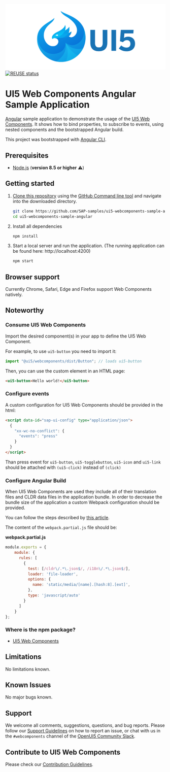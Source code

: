 ![UI5 logo](/docs/images/UI5_logo_wide.png)
[![REUSE status](https://api.reuse.software/badge/github.com/SAP-samples/ui5-webcomponents-sample-angular)](https://api.reuse.software/info/github.com/SAP-samples/ui5-webcomponents-sample-angular)

# UI5 Web Components Angular Sample Application

[Angular]( https://angular.io/) sample application to demonstrate the usage of the [UI5 Web Components]( https://github.com/SAP/ui5-webcomponents). It shows how to bind properties, to subscribe to events, using nested components and the bootstrapped Angular build.
 
This project was bootstrapped with [Angular CLI](https://cli.angular.io/).
 
## Prerequisites
- [Node.js](https://nodejs.org/) (**version 8.5 or higher** ⚠️)

## Getting started
1. [Clone this repository](https://help.github.com/articles/cloning-a-repository/) using the [GitHub Command line tool](https://git-scm.com/book/en/v2/Getting-Started-Installing-Git) and navigate into the downloaded directory.
    ```sh
    git clone https://github.com/SAP-samples/ui5-webcomponents-sample-angular.git
    cd ui5-webcomponents-sample-angular
    ```
1. Install all dependencies
    ```sh
    npm install
    ```

1. Start a local server and run the application. (The running application can be found here:  http://localhost:4200)
    ```sh
    npm start
    ```

## Browser support

Currently Chrome, Safari, Edge and Firefox support Web Components natively.

## Noteworthy
 
### Consume UI5 Web Components
Import the desired component(s) in your app to define the UI5 Web Component.
 
For example, to use ```ui5-button``` you need to import it:
 
```js
import "@ui5/webcomponents/dist/Button"; // loads ui5-button
```
 
Then, you can use the custom element in an HTML page:
 
```html
<ui5-button>Hello world!</ui5-button>
```
 
### Configure events
A custom configuration for UI5 Web Components should be provided in the html:
 
```html
<script data-id="sap-ui-config" type="application/json">
  {
    "xx-wc-no-conflict": {
      "events": "press"
    }
  }
</script>
```
 
Than press event for ```ui5-button```, ```ui5-togglebutton```, ```ui5-icon``` and ```ui5-link``` should be attached with ```(ui5-click)``` instead of ```(click)```
 
### Configure Angular Build
When UI5 Web Components are used they include all of their translation files and CLDR data files in the application bundle.
In order to decrease the bundle size of the application a custom Webpack configuration should be provided. 

You can follow the steps described by [this article](https://github.com/manfredsteyer/ngx-build-plus#getting-started).
 
The content of the ```webpack.partial.js``` file should be:
 
**webpack.partial.js**
```js
module.exports = {
    module: {
      rules: [
        {
          test: [/cldr\/.*\.json$/, /i18n\/.*\.json$/],
          loader: 'file-loader',
          options: {
            name: 'static/media/[name].[hash:8].[ext]',
          },
          type: 'javascript/auto'
        }
      ]
    }
};
```

### Where is the npm package?
- [UI5 Web Components](https://www.npmjs.com/package/@ui5/webcomponents)

## Limitations
No limitations known.

## Known Issues
No major bugs known.

## Support
We welcome all comments, suggestions, questions, and bug reports. Please follow our [Support Guidelines](https://github.com/SAP/ui5-webcomponents/blob/master/SUPPORT.md#-content) on how to report an issue, or chat with us in the `#webcomponents` channel of the [OpenUI5 Community Slack](https://ui5-slack-invite.cfapps.eu10.hana.ondemand.com/).

## Contribute to UI5 Web Components
Please check our [Contribution Guidelines](https://github.com/SAP/ui5-webcomponents/blob/master/CONTRIBUTING.md).

